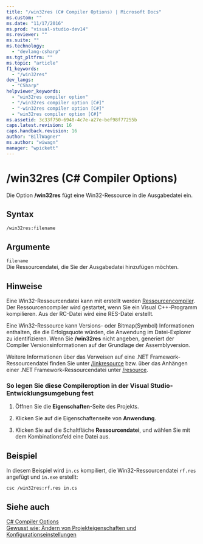 ```yaml
---
title: "/win32res (C# Compiler Options) | Microsoft Docs"
ms.custom: ""
ms.date: "11/17/2016"
ms.prod: "visual-studio-dev14"
ms.reviewer: ""
ms.suite: ""
ms.technology: 
  - "devlang-csharp"
ms.tgt_pltfrm: ""
ms.topic: "article"
f1_keywords: 
  - "/win32res"
dev_langs: 
  - "CSharp"
helpviewer_keywords: 
  - "win32res compiler option"
  - "/win32res compiler option [C#]"
  - "-win32res compiler option [C#]"
  - "win32res compiler option [C#]"
ms.assetid: 3c33f750-6948-4c7e-a27e-bef98f77255b
caps.latest.revision: 16
caps.handback.revision: 16
author: "BillWagner"
ms.author: "wiwagn"
manager: "wpickett"
---
```

# /win32res (C# Compiler Options)
Die Option **\/win32res** fügt eine Win32\-Ressource in die Ausgabedatei ein.  
  
## Syntax  
  
```  
/win32res:filename  
```  
  
## Argumente  
 `filename`  
 Die Ressourcendatei, die Sie der Ausgabedatei hinzufügen möchten.  
  
## Hinweise  
 Eine Win32\-Ressourcendatei kann mit erstellt werden [Ressourcencompiler](http://go.microsoft.com/fwlink/?LinkId=148370).  Der Ressourcencompiler wird gestartet, wenn Sie ein Visual C\+\+\-Programm kompilieren. Aus der RC\-Datei wird eine RES\-Datei erstellt.  
  
 Eine Win32\-Ressource kann Versions\- oder Bitmap\(Symbol\) Informationen enthalten, die die Erfolgsquote würden, die Anwendung im Datei\-Explorer zu identifizieren.  Wenn Sie **\/win32res** nicht angeben, generiert der Compiler Versionsinformationen auf der Grundlage der Assemblyversion.  
  
 Weitere Informationen über das Verweisen auf eine .NET Framework\-Ressourcendatei finden Sie unter [\/linkresource](../../../csharp/language-reference/compiler-options/linkresource-compiler-option.md) bzw. über das Anhängen einer .NET Framework\-Ressourcendatei unter [\/resource](../../../csharp/language-reference/compiler-options/resource-compiler-option.md).  
  
### So legen Sie diese Compileroption in der Visual Studio\-Entwicklungsumgebung fest  
  
1.  Öffnen Sie die **Eigenschaften**\-Seite des Projekts.  
  
2.  Klicken Sie auf die Eigenschaftenseite von **Anwendung**.  
  
3.  Klicken Sie auf die Schaltfläche **Ressourcendatei**, und wählen Sie mit dem Kombinationsfeld eine Datei aus.  
  
## Beispiel  
 In diesem Beispiel wird `in.cs` kompiliert, die Win32\-Ressourcendatei `rf.res` angefügt und `in.exe` erstellt:  
  
```  
csc /win32res:rf.res in.cs  
```  
  
## Siehe auch  
 [C\# Compiler Options](../../../csharp/language-reference/compiler-options/index.md)   
 [Gewusst wie: Ändern von Projekteigenschaften und Konfigurationseinstellungen](http://msdn.microsoft.com/de-de/e7184bc5-2f2b-4b4f-aa9a-3ecfcbc48b67)